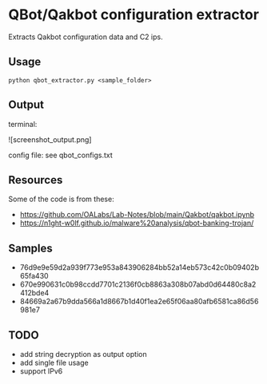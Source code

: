 # QBot/Qakbot configuration extractor

Extracts Qakbot configuration data and C2 ips.

## Usage

`python qbot_extractor.py <sample_folder>`

## Output

terminal:

![screenshot_output.png]

config file: see qbot_configs.txt

## Resources

Some of the code is from these:

* https://github.com/OALabs/Lab-Notes/blob/main/Qakbot/qakbot.ipynb
* https://n1ght-w0lf.github.io/malware%20analysis/qbot-banking-trojan/

## Samples

* 76d9e9e59d2a939f773e953a843906284bb52a14eb573c42c0b09402b65fa430
* 670e990631c0b98ccdd7701c2136f0cb8863a308b07abd0d64480c8a2412bde4
* 84669a2a67b9dda566a1d8667b1d40f1ea2e65f06aa80afb6581ca86d56981e7

## TODO

* add string decryption as output option
* add single file usage
* support IPv6